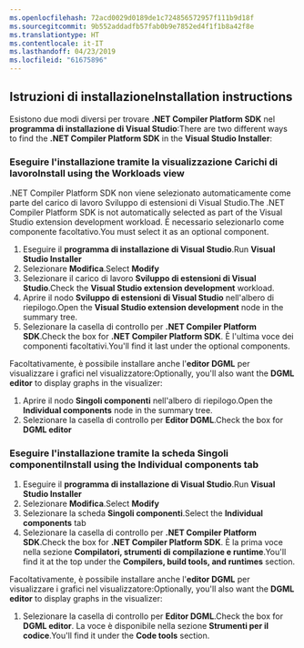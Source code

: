 ```yaml
---
ms.openlocfilehash: 72acd0029d0189de1c724856572957f111b9d18f
ms.sourcegitcommit: 9b552addadfb57fab0b9e7852ed4f1f1b8a42f8e
ms.translationtype: HT
ms.contentlocale: it-IT
ms.lasthandoff: 04/23/2019
ms.locfileid: "61675896"
---
```

## <a name="installation-instructions"></a><span data-ttu-id="f7edd-101">Istruzioni di installazione</span><span class="sxs-lookup"><span data-stu-id="f7edd-101">Installation instructions</span></span> 

<span data-ttu-id="f7edd-102">Esistono due modi diversi per trovare **.NET Compiler Platform SDK** nel **programma di installazione di Visual Studio**:</span><span class="sxs-lookup"><span data-stu-id="f7edd-102">There are two different ways to find the **.NET Compiler Platform SDK** in the **Visual Studio Installer**:</span></span>

### <a name="install-using-the-workloads-view"></a><span data-ttu-id="f7edd-103">Eseguire l'installazione tramite la visualizzazione Carichi di lavoro</span><span class="sxs-lookup"><span data-stu-id="f7edd-103">Install using the Workloads view</span></span>

<span data-ttu-id="f7edd-104">.NET Compiler Platform SDK non viene selezionato automaticamente come parte del carico di lavoro Sviluppo di estensioni di Visual Studio.</span><span class="sxs-lookup"><span data-stu-id="f7edd-104">The .NET Compiler Platform SDK is not automatically selected as part of the Visual Studio extension development workload.</span></span> <span data-ttu-id="f7edd-105">È necessario selezionarlo come componente facoltativo.</span><span class="sxs-lookup"><span data-stu-id="f7edd-105">You must select it as an optional component.</span></span>

1. <span data-ttu-id="f7edd-106">Eseguire il **programma di installazione di Visual Studio**.</span><span class="sxs-lookup"><span data-stu-id="f7edd-106">Run **Visual Studio Installer**</span></span> 
1. <span data-ttu-id="f7edd-107">Selezionare **Modifica**.</span><span class="sxs-lookup"><span data-stu-id="f7edd-107">Select **Modify**</span></span> 
1. <span data-ttu-id="f7edd-108">Selezionare il carico di lavoro **Sviluppo di estensioni di Visual Studio**.</span><span class="sxs-lookup"><span data-stu-id="f7edd-108">Check the **Visual Studio extension development** workload.</span></span>
1. <span data-ttu-id="f7edd-109">Aprire il nodo **Sviluppo di estensioni di Visual Studio** nell'albero di riepilogo.</span><span class="sxs-lookup"><span data-stu-id="f7edd-109">Open the **Visual Studio extension development** node in the summary tree.</span></span>
1. <span data-ttu-id="f7edd-110">Selezionare la casella di controllo per **.NET Compiler Platform SDK**.</span><span class="sxs-lookup"><span data-stu-id="f7edd-110">Check the box for **.NET Compiler Platform SDK**.</span></span> <span data-ttu-id="f7edd-111">È l'ultima voce dei componenti facoltativi.</span><span class="sxs-lookup"><span data-stu-id="f7edd-111">You'll find it last under the optional components.</span></span>

<span data-ttu-id="f7edd-112">Facoltativamente, è possibile installare anche l'**editor DGML** per visualizzare i grafici nel visualizzatore:</span><span class="sxs-lookup"><span data-stu-id="f7edd-112">Optionally, you'll also want the **DGML editor** to display graphs in the visualizer:</span></span>

1. <span data-ttu-id="f7edd-113">Aprire il nodo **Singoli componenti** nell'albero di riepilogo.</span><span class="sxs-lookup"><span data-stu-id="f7edd-113">Open the **Individual components** node in the summary tree.</span></span>
1. <span data-ttu-id="f7edd-114">Selezionare la casella di controllo per **Editor DGML**.</span><span class="sxs-lookup"><span data-stu-id="f7edd-114">Check the box for **DGML editor**</span></span>

### <a name="install-using-the-individual-components-tab"></a><span data-ttu-id="f7edd-115">Eseguire l'installazione tramite la scheda Singoli componenti</span><span class="sxs-lookup"><span data-stu-id="f7edd-115">Install using the Individual components tab</span></span>

1. <span data-ttu-id="f7edd-116">Eseguire il **programma di installazione di Visual Studio**.</span><span class="sxs-lookup"><span data-stu-id="f7edd-116">Run **Visual Studio Installer**</span></span> 
1. <span data-ttu-id="f7edd-117">Selezionare **Modifica**.</span><span class="sxs-lookup"><span data-stu-id="f7edd-117">Select **Modify**</span></span> 
1. <span data-ttu-id="f7edd-118">Selezionare la scheda **Singoli componenti**.</span><span class="sxs-lookup"><span data-stu-id="f7edd-118">Select the **Individual components** tab</span></span> 
1. <span data-ttu-id="f7edd-119">Selezionare la casella di controllo per **.NET Compiler Platform SDK**.</span><span class="sxs-lookup"><span data-stu-id="f7edd-119">Check the box for **.NET Compiler Platform SDK**.</span></span> <span data-ttu-id="f7edd-120">È la prima voce nella sezione **Compilatori, strumenti di compilazione e runtime**.</span><span class="sxs-lookup"><span data-stu-id="f7edd-120">You'll find it at the top under the **Compilers, build tools, and runtimes** section.</span></span>

<span data-ttu-id="f7edd-121">Facoltativamente, è possibile installare anche l'**editor DGML** per visualizzare i grafici nel visualizzatore:</span><span class="sxs-lookup"><span data-stu-id="f7edd-121">Optionally, you'll also want the **DGML editor** to display graphs in the visualizer:</span></span>

1. <span data-ttu-id="f7edd-122">Selezionare la casella di controllo per **Editor DGML**.</span><span class="sxs-lookup"><span data-stu-id="f7edd-122">Check the box for **DGML editor**.</span></span> <span data-ttu-id="f7edd-123">La voce è disponibile nella sezione **Strumenti per il codice**.</span><span class="sxs-lookup"><span data-stu-id="f7edd-123">You'll find it under the **Code tools** section.</span></span>
